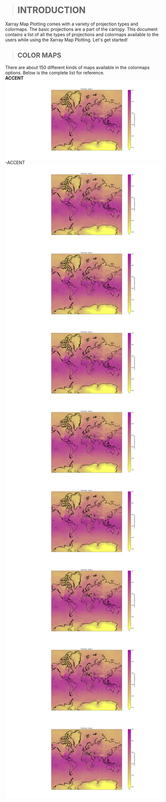 > # INTRODUCTION

 Xarray Map Plotting comes with a variety of projection types and colormaps. The basic projections are a part of the cartopy. This document contains a list of all the types of   projections and colormaps available to the users while using the Xarray Map Plotting. Let's get started!

> ## COLOR MAPS
There are about 150 different kinds of maps available in the  colormaps options. Below is the complete list for reference.
<br>**ACCENT** <br>
![Accent]( https://github.com/Quickbeasts51429/Xarray_Colormaps_Projections/blob/main/buda_r.png )
<br>-ACCENT <br>
![Accent]( https://github.com/Quickbeasts51429/Xarray_Colormaps_Projections/blob/main/buda_r.png )
![Accent]( https://github.com/Quickbeasts51429/Xarray_Colormaps_Projections/blob/main/buda_r.png )
![Accent]( https://github.com/Quickbeasts51429/Xarray_Colormaps_Projections/blob/main/buda_r.png )
![Accent]( https://github.com/Quickbeasts51429/Xarray_Colormaps_Projections/blob/main/buda_r.png )
![Accent]( https://github.com/Quickbeasts51429/Xarray_Colormaps_Projections/blob/main/buda_r.png )
![Accent]( https://github.com/Quickbeasts51429/Xarray_Colormaps_Projections/blob/main/buda_r.png )
![Accent]( https://github.com/Quickbeasts51429/Xarray_Colormaps_Projections/blob/main/buda_r.png )
![Accent]( https://github.com/Quickbeasts51429/Xarray_Colormaps_Projections/blob/main/buda_r.png )

    
          
